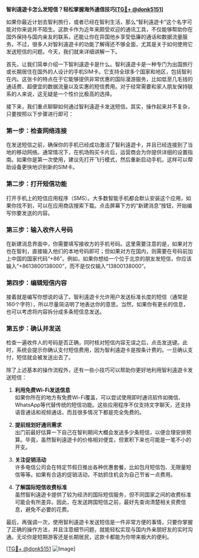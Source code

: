**智利遠遊卡怎么发短信？轻松掌握海外通信技巧[[TG💪+ @donk5151](https://t.me/s/donk5151)]**

如果你最近计划去智利旅行，或者已经在智利生活，那么“智利遠遊卡”这个名字可能对你来说并不陌生。这款卡作为近年来颇受欢迎的通讯工具，不仅能够帮助你在国外保持与国内亲友的联系，还能让你在异国他乡享受低廉的通话和数据流量服务。不过，很多人对智利遠遊卡的功能了解得还不够全面，尤其是关于如何使用它发送短信的问题。今天，我们就来详细讲解一下。

首先，让我们简单介绍一下智利遠遊卡是什么。智利遠遊卡是一种专门为出国旅行或长期居住在国外的人设计的手机SIM卡。它支持全球多个国家和地区，包括智利在内。这张卡的特点在于它能够提供非常优惠的国际漫游服务，比如低至几毛钱的通话费、超便宜的数据流量以及实惠的短信费用。对于经常需要和家人朋友保持联系的人来说，这无疑是一个性价比极高的选择。

接下来，我们重点聊聊如何通过智利遠遊卡发送短信。其实，操作起来并不复杂，只要按照以下步骤进行即可：

### **第一步：检查网络连接**
在发送短信之前，确保你的手机已经成功激活了智利遠遊卡，并且已经连接到了当地的移动网络。通常情况下，在机场购买卡片后，运营商会为你提供详细的设置指南。如果你是第一次使用，建议先打开飞行模式，然后重新启动手机，这样可以帮助设备更快地识别新的SIM卡。

### **第二步：打开短信功能**
打开手机上的短信应用程序（SMS）。大多数智能手机都会默认安装这个应用，如果你找不到，可以在应用商店搜索下载。点击屏幕下方的“新建消息”按钮，开始编写你要发送的内容。

### **第三步：输入收件人号码**
在新建消息界面中，你需要填写接收方的手机号码。这里需要注意的是，如果对方也在智利，直接输入他们的本地号码即可；但如果对方在国内，则需要在号码前加上中国的国家代码“+86”。例如，如果你想给一个位于北京的朋友发短信，你应该输入“+8613800138000”，而不是仅仅输入“13800138000”。

### **第四步：编辑短信内容**
接着就是编写你想说的话了。智利遠遊卡允许用户发送标准长度的短信（通常是160个字符），所以尽量简洁明了地表达你的意思。当然，如果你有更长的信息，也可以考虑将内容拆分成多条短信息发送。

### **第五步：确认并发送**
检查一遍收件人的号码是否正确，同时核对短信内容无误之后，点击发送键。此时，系统会提示你确认支付短信费用，因为智利遠遊卡是按条计费的。一旦确认支付，短信就会被发送出去了。

除了上述基本的操作流程外，还有一些小技巧可以帮助你更好地利用智利遠遊卡发送短信：

1. **利用免费Wi-Fi发送信息**  
   如果你所在的地方有免费Wi-Fi覆盖，可以尝试使用即时通讯软件如微信、WhatsApp等代替传统的短信功能。这些应用程序不仅支持文字聊天，还支持语音通话和视频通话，而且很多情况下都是完全免费的。

2. **提前规划好通讯需求**  
   出门前最好估算一下自己在智利期间大概会发送多少条短信，以便合理安排预算。毕竟，虽然智利遠遊卡的价格相对便宜，但累积下来也可能是一笔不小的开支。

3. **关注促销活动**  
   许多电信公司会在特定节假日推出各种优惠套餐，比如包月短信包、无限量短信等等。如果有合适的促销活动，不妨抓住机会为自己节省一点费用。

4. **了解国际短信收费标准**  
   虽然智利遠遊卡提供了较为经济的国际短信服务，但不同国家之间的收费标准可能会有所差异。因此，在发送跨国短信之前，最好先查询清楚相关资费信息，避免不必要的花费。

最后，再强调一次，使用智利遠遊卡发送短信是一件非常方便的事情，只要你掌握了正确的操作方法，并且注意细节问题，就能轻松实现与国内外亲朋好友的实时沟通。无论你是短期游客还是长期居民，这款卡都能为你带来极大的便利。

[[TG💪+ @donk5151](https://t.me/s/donk5151) ![Image](https://i.postimg.cc/rwNCRYN7/Snipaste-2025-04-30-17-27-05.png)]